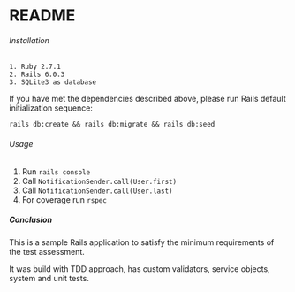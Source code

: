 # README

###### Installation
    1. Ruby 2.7.1
    2. Rails 6.0.3
    3. SQLite3 as database
    
If you have met the dependencies described above, please run Rails default
initialization sequence:

`rails db:create && rails db:migrate && rails db:seed`
    
###### Usage

1. Run `rails console`
2. Call `NotificationSender.call(User.first)`
3. Call `NotificationSender.call(User.last)`
4. For coverage run `rspec`

##### Conclusion

This is a sample Rails application to satisfy the minimum requirements of
the test assessment. 

It was build with TDD approach, has custom validators, service objects, system
and unit tests.